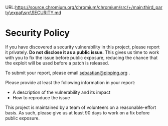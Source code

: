 URL:https://source.chromium.org/chromium/chromium/src/+/main:third_party\expat\src\SECURITY.md
# Security Policy

If you have discovered a security vulnerability in this project, please report it privately. **Do not disclose it as a public issue.** This gives us time to work with you to fix the issue before public exposure, reducing the chance that the exploit will be used before a patch is released.

To submit your report, please email [sebastian@pipping.org](mailto:sebastian@pipping.org) .

Please provide at least the following information in your report:

- A description of the vulnerability and its impact
- How to reproduce the issue


This project is maintained by a team of volunteers on a reasonable-effort basis. As such, please give us at least 90 days to work on a fix before public exposure.
